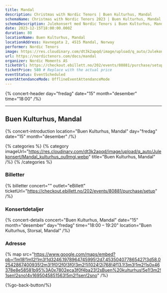 ```yaml
---
title: Mandal
description: Christmas with Nordic Tenors | Buen Kulturhus, Mandal
schemaName: Christmas with Nordic Tenors 2023 | Buen Kulturhus, Mandal
schemaDescription: Julekonsert med Nordic Tenors i Buen Kulturhus, Mandal
date: 2023-12-15T18:00:00.000Z
duration: 80
locationName: Buen Kulturhus, Mandal
locationAddress: Havnegata 2, 4515 Mandal, Norway
performer: Nordic Tenors
image: https://res.cloudinary.com/dt3k2apqd/image/upload/q_auto/Julekonsert/schema_-_buen_kulturhus_mandal_j317lg.webp
url: https://nordictenors.com/docs/mandal
organizer: Nordic Moments AS
ticketUrl: https://checkout.ebillett.no/202/events/80881/purchase/setup
ticketPrice: 580 # Replace with the actual price
eventStatus: EventScheduled
eventAttendanceMode: OfflineEventAttendanceMode
---
```


{% concert-header day="fredag" date="15" month="desember" time="18:00" /%}

---

## Buen Kulturhus, Mandal

{% concert-introduction location="Buen Kulturhus, Mandal" day="fredag" date="15" month="desember" /%}

{% categories %}
{% category imageUrl="https://res.cloudinary.com/dt3k2apqd/image/upload/q_auto/Julekonsert/Mandal_kulturhus_ou9mgi.webp" title="Buen Kulturhus, Mandal" /%}
{% /categories %}

### Billetter

{% billetter concert="" outlet="eBillett" ticketUrl="https://checkout.ebillett.no/202/events/80881/purchase/setup" /%}

### Konsertdetaljer

{% concert-details concert="Buen Kulturhus, Mandal" date="15" month="desember" day="fredag" time="18:00 – 19:20" location="Buen Kulturhus, Storsal, Mandal" /%}

### Adresse

{% map src="https://www.google.com/maps/embed?pb=!1m18!1m12!1m3!1d3246.1978964745995!2d7.453504077865427!3d58.02542867400935!2m3!1f0!2f0!3f0!3m2!1i1024!2i768!4f13.1!3m3!1m2!1s0x46378e8e58581b95%3A0x7802eca3f0f4ba23!2sBuen%20kulturhus!5e1!3m2!1sen!2sno!4v1695045851563!5m2!1sen!2sno" /%}

{%go-back-button/%}
